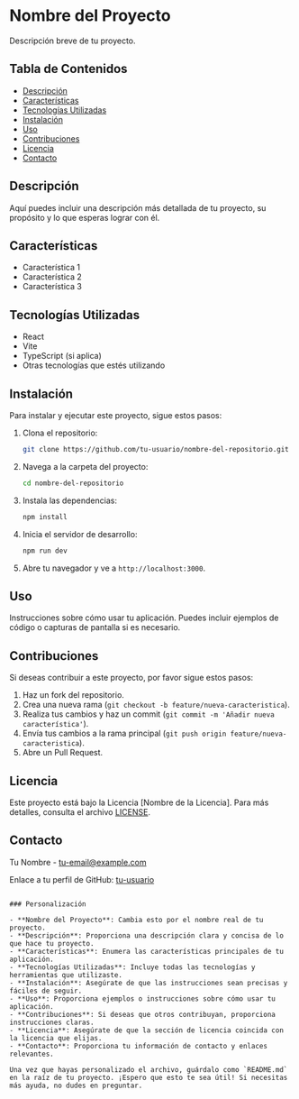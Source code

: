 # Nombre del Proyecto

Descripción breve de tu proyecto.

## Tabla de Contenidos

- [Descripción](#descripción)
- [Características](#características)
- [Tecnologías Utilizadas](#tecnologías-utilizadas)
- [Instalación](#instalación)
- [Uso](#uso)
- [Contribuciones](#contribuciones)
- [Licencia](#licencia)
- [Contacto](#contacto)

## Descripción

Aquí puedes incluir una descripción más detallada de tu proyecto, su propósito y lo que esperas lograr con él.

## Características

- Característica 1
- Característica 2
- Característica 3

## Tecnologías Utilizadas

- React
- Vite
- TypeScript (si aplica)
- Otras tecnologías que estés utilizando

## Instalación

Para instalar y ejecutar este proyecto, sigue estos pasos:

1. Clona el repositorio:
   ```bash
   git clone https://github.com/tu-usuario/nombre-del-repositorio.git
   ```

2. Navega a la carpeta del proyecto:
   ```bash
   cd nombre-del-repositorio
   ```

3. Instala las dependencias:
   ```bash
   npm install
   ```

4. Inicia el servidor de desarrollo:
   ```bash
   npm run dev
   ```

5. Abre tu navegador y ve a `http://localhost:3000`.

## Uso

Instrucciones sobre cómo usar tu aplicación. Puedes incluir ejemplos de código o capturas de pantalla si es necesario.

## Contribuciones

Si deseas contribuir a este proyecto, por favor sigue estos pasos:

1. Haz un fork del repositorio.
2. Crea una nueva rama (`git checkout -b feature/nueva-caracteristica`).
3. Realiza tus cambios y haz un commit (`git commit -m 'Añadir nueva característica'`).
4. Envía tus cambios a la rama principal (`git push origin feature/nueva-caracteristica`).
5. Abre un Pull Request.

## Licencia

Este proyecto está bajo la Licencia [Nombre de la Licencia]. Para más detalles, consulta el archivo [LICENSE](LICENSE).

## Contacto

Tu Nombre - [tu-email@example.com](mailto:tu-email@example.com)

Enlace a tu perfil de GitHub: [tu-usuario](https://github.com/tu-usuario)

```

### Personalización

- **Nombre del Proyecto**: Cambia esto por el nombre real de tu proyecto.
- **Descripción**: Proporciona una descripción clara y concisa de lo que hace tu proyecto.
- **Características**: Enumera las características principales de tu aplicación.
- **Tecnologías Utilizadas**: Incluye todas las tecnologías y herramientas que utilizaste.
- **Instalación**: Asegúrate de que las instrucciones sean precisas y fáciles de seguir.
- **Uso**: Proporciona ejemplos o instrucciones sobre cómo usar tu aplicación.
- **Contribuciones**: Si deseas que otros contribuyan, proporciona instrucciones claras.
- **Licencia**: Asegúrate de que la sección de licencia coincida con la licencia que elijas.
- **Contacto**: Proporciona tu información de contacto y enlaces relevantes.

Una vez que hayas personalizado el archivo, guárdalo como `README.md` en la raíz de tu proyecto. ¡Espero que esto te sea útil! Si necesitas más ayuda, no dudes en preguntar.
